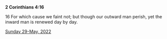 **2 Corinthians 4:16**

16 For which cause we faint not; but though our outward man perish, yet the inward man is renewed day by day.

[Sunday 29-May, 2022](https://t.me/s/daily_scripture)
